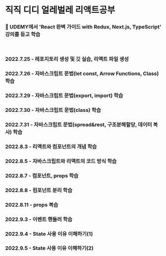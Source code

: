 # 직직 디디 얼레벌레 리액트공부
### 🧃 UDEMY에서 'React 완벽 가이드 with Redux, Next.js, TypeScript' 강의를 듣고 학습

<br>

### 2022.7.25 - 레포지토리 생성 및 깃 실습, 리액트 파일 생성
### 2022.7.26 - 자바스크립트 문법(let const, Arrow Functions, Class) 학습
### 2022.7.29 - 자바스크립트 문법(export, import) 학습
### 2022.7.30 - 자바스크립트 문법(class) 학습
### 2022.7.31 - 자바스크립트 문법(spread&rest, 구조분해할당, 데이터 복사) 학습
### 2022.8.3 - 리액트와 컴포넌트의 개념 학습
### 2022.8.5 - 자바스크립트와 리액트의 코드 방식 학습
### 2022.8.7 - 컴포넌트, props 학습
### 2022.8.8 - 컴포넌트 분리 학습
### 2022.8.11 - props 복습
### 2022.9.3 - 이벤트 핸들러 학습
### 2022.9.4 - State 사용 이유 이해하기(1)
### 2022.9.5 - State 사용 이유 이해하기(2)